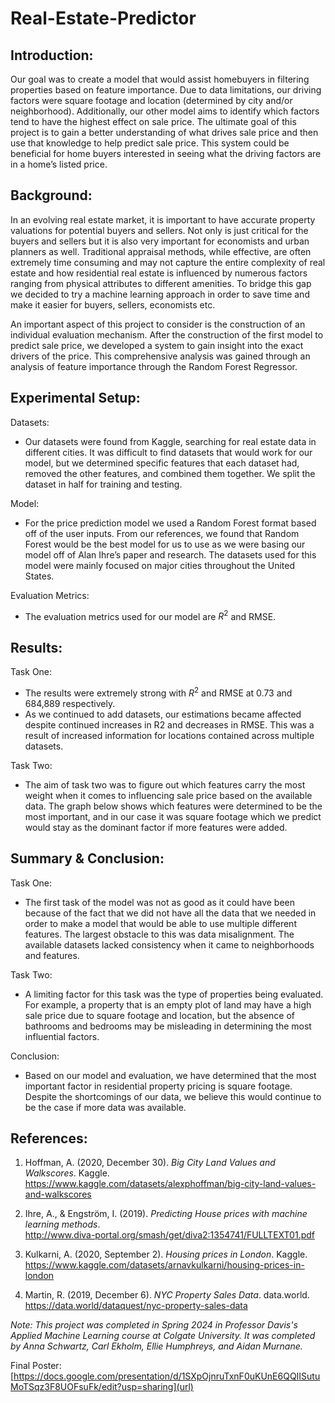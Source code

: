 # Real-Estate-Predictor

## Introduction:

Our goal was to create a model that would assist homebuyers in filtering  properties based on feature importance. Due to data limitations, our driving factors were square footage and location (determined by city and/or neighborhood).  Additionally, our other model aims to identify which factors tend to have the highest effect on sale price. The ultimate goal of this project is to gain a better understanding of what drives sale price and then use that knowledge to help predict sale price. This system could be beneficial for home buyers interested in seeing what the driving factors are in a home’s listed price.

## Background:

In an evolving real estate market, it is important to have accurate property valuations for potential buyers and sellers. Not only is just critical for the buyers and sellers but it is also very important for economists and urban planners as well. Traditional appraisal methods, while effective, are often extremely time consuming and may not capture the entire complexity of real estate and how residential real estate is influenced by numerous factors ranging from physical attributes to different amenities. To bridge this gap we decided to try a machine learning approach in order to save time and make it easier for buyers, sellers, economists etc. 

An important aspect of this project to consider is the construction of an individual evaluation mechanism. After the construction of the first model to predict sale price, we developed a system to gain insight into the exact drivers of the price. This comprehensive analysis was gained through an analysis of feature importance through the Random Forest Regressor.

## Experimental Setup:

Datasets:
- Our datasets were found from Kaggle, searching for real estate data in different cities. It was difficult to find datasets that would work for our model, but we determined specific features that each dataset had, removed the other features, and combined them together. We split the dataset in half for training and testing. 

Model:
- For the price prediction model we used a Random Forest format based off of the user inputs. From our references, we found that Random Forest would be the best model for us to use as we were basing our model off of Alan Ihre’s paper and research.  The datasets used for this model were mainly focused on major cities throughout the United States. 

Evaluation Metrics:
- The evaluation metrics used for our model are $R^2$ and RMSE.

## Results:

Task One:
- The results were extremely strong with $R^2$ and RMSE at 0.73 and 684,889 respectively.
- As we continued to add datasets, our estimations became affected despite continued increases in R2 and decreases in RMSE. This was a result of increased information for locations contained across multiple datasets. 

Task Two: 
- The aim of task two was to figure out which features carry the most weight  when it comes to influencing sale price based on the available data. The graph below shows which features were determined  to be the most important, and in our case it was square footage which we predict would stay as the dominant factor if more features were added.

## Summary & Conclusion:
Task One:
- The first task of the model was not as good as it could have been because of the fact that we did not have all the data that we needed in order to make a model that would be able to use multiple different features. The largest obstacle to this was data misalignment. The available datasets lacked consistency when it came to neighborhoods and features. 

Task Two:
- A limiting factor for this task was the type of properties being evaluated. For example, a property that is an empty plot of land may have a high sale price due to square footage and location, but the absence of bathrooms and bedrooms may be misleading in determining the most influential factors.

Conclusion:
- Based on our model and evaluation, we have determined that the most important factor in residential property pricing is square footage. Despite the shortcomings of our data, we believe this would continue to be the case if more data was available.

## References:
1. Hoffman, A. (2020, December 30). *Big City Land Values and Walkscores*. Kaggle.  
   https://www.kaggle.com/datasets/alexphoffman/big-city-land-values-and-walkscores

2. Ihre, A., & Engström, I. (2019). *Predicting House prices with machine learning methods*.  
   http://www.diva-portal.org/smash/get/diva2:1354741/FULLTEXT01.pdf

3. Kulkarni, A. (2020, September 2). *Housing prices in London*. Kaggle.  
   https://www.kaggle.com/datasets/arnavkulkarni/housing-prices-in-london

4. Martin, R. (2019, December 6). *NYC Property Sales Data*. data.world.  
   https://data.world/dataquest/nyc-property-sales-data

<i>Note: This project was completed in Spring 2024 in Professor Davis's Applied Machine Learning course at Colgate University. It was completed by Anna Schwartz, Carl Ekholm, Ellie Humphreys, and Aidan Murnane. </i>

Final Poster: [https://docs.google.com/presentation/d/1SXpOjnruTxnF0uKUnE6QQIISutuMoTSqz3F8UOFsuFk/edit?usp=sharing](url)



